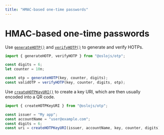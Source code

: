 ```yaml
---
title: "HMAC-based one-time passwords"
---
```


# HMAC-based one-time passwords

Use [`generateHOTP()`](/reference/main/generateHOTP) and [`verifyHOTP()`](/reference/main/verifyHOTP) to generate and verify HOTPs.

```ts
import { generateHOTP, verifyHOTP } from "@oslojs/otp";

const digits = 6;
let counter = 10n;

const otp = generateHOTP(key, counter, digits);
const validOTP = verifyHOTP(key, counter, digits, otp);
```

Use [`createHOTPKeyURI()`](/reference/main/createHOTPKeyURI) to create a key URI, which are then usually encoded into a QR code.

```ts
import { createHOTPKeyURI } from "@oslojs/otp";

const issuer = "My app";
const accountName = "user@example.com";
const digits = 6;
const uri = createHOTPKeyURI(issuer, accountName, key, counter, digits);
```
